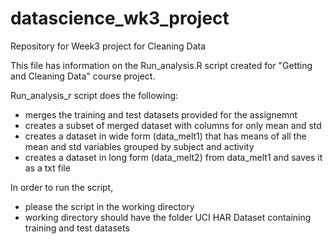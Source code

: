 # datascience_wk3_project
Repository for Week3 project for Cleaning Data

This file has information on the Run_analysis.R script created for "Getting and Cleaning Data" course project.

Run_analysis_r script does the following:
 - merges the training and test datasets provided for the assignemnt
 - creates a subset of merged dataset with columns for only mean and std
 - creates a dataset in wide form (data_melt1) that has means of all the mean and std variables grouped by subject and activity
 - creates a dataset in long form (data_melt2) from data_melt1 and saves it as a txt file

In order to run the script, 
 - please the script in the working directory
 - working directory should have the folder UCI HAR Dataset containing training and test datasets
 

 
